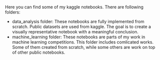 Here you can find some of my kaggle notebooks. There are following folders:
- data_analysis folder: These notebooks are fully implemented from scratch. Public datasets are used from kaggle. The goal is to create a visually representative notebook with a meaningful conclusion.
- machine_learning folder: These notebooks are parts of my work in machine learning competitions. This folder includes comlicated works. Some of them created from scratch, while some others are work on top of other public notebooks.
